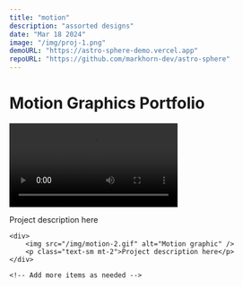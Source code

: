 ```yaml
---
title: "motion"
description: "assorted designs"
date: "Mar 18 2024"
image: "/img/proj-1.png"
demoURL: "https://astro-sphere-demo.vercel.app"
repoURL: "https://github.com/markhorn-dev/astro-sphere"
---
```


# Motion Graphics Portfolio

<div class="grid grid-cols-1 md:grid-cols-2 gap-4">
    <div>
        <video controls>
            <source src="/videos/motion-1.mp4" type="video/mp4">
        </video>
        <p class="text-sm mt-2">Project description here</p>
    </div>

    <div>
        <img src="/img/motion-2.gif" alt="Motion graphic" />
        <p class="text-sm mt-2">Project description here</p>
    </div>

    <!-- Add more items as needed -->
</div>

